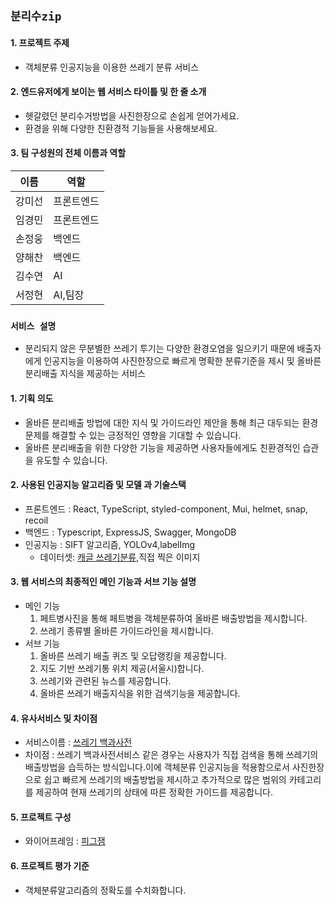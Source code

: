 ## **`분리수zip`**

#### 1. 프로젝트 주제 

- 객체분류 인공지능을 이용한 쓰레기 분류 서비스

#### 2. 엔드유저에게 보이는 웹 서비스 타이틀 및 한 줄 소개

- 헷갈렸던 분리수거방법을 사진한장으로 손쉽게 얻어가세요.
- 환경을 위해 다양한 친환경적 기능들을 사용해보세요.

#### 3. 팀 구성원의 전체 이름과 역할

| 이름 | 역할 |
| ------ | ------ |
|  강미선  |  프론트엔드  |
|  임경민  |  프론트엔드  |
|  손정웅  |  백엔드  |
|  양해찬  |  백엔드  |
|   김수연  |  AI   |
|  서정현   |  AI,팀장  |


### **`서비스 설명`**

- 분리되지 않은 무분별한 쓰레기 투기는 다양한 환경오염을 일으키기 때문에 배출자에게 인공지능을 이용하여 사진한장으로 빠르게 명확한 분류기준을 제시 및 올바른 분리배출 지식을 제공하는 서비스

#### 1. 기획 의도
- 올바른 분리배출 방법에 대한 지식 및 가이드라인 제안을 통해 최근 대두되는 환경문제를 해결할 수 있는 긍정적인 영향을 기대할 수 있습니다.
- 올바른 분리배출을 위한 다양한 기능을 제공하면 사용자들에게도 친환경적인 습관을 유도할 수 있습니다.

#### 2. 사용된 인공지능 알고리즘 및 모델 과 기술스택
- 프론트엔드 : React, TypeScript, styled-component, Mui, helmet, snap, recoil
- 백엔드 : Typescript, ExpressJS, Swagger, MongoDB
- 인공지능 : SIFT 알고리즘, YOLOv4,labelImg
   - 데이터셋: [캐글 쓰레기분류](https://www.kaggle.com/datasets/asdasdasasdas/garbage-classification),직접 찍은 이미지

#### 3. 웹 서비스의 최종적인 메인 기능과 서브 기능 설명
- 메인 기능
   1. 페트병사진을 통해 페트병을 객체분류하여 올바른 배출방법을 제시합니다.
   2. 쓰레기 종류별 올바른 가이드라인을 제시합니다.
- 서브 기능
   1. 올바른 쓰레기 배출 퀴즈 및 오답랭킹을 제공합니다.
   2. 지도 기반 쓰레기통 위치 제공(서울시)합니다.
   3. 쓰레기와 관련된 뉴스를 제공합니다.
   4. 올바른 쓰레기 배출지식을 위한 검색기능을 제공합니다.

#### 4. 유사서비스 및 차이점
- 서비스이름 : [쓰레기 백과사전](https://blisgo.com/)
- 차이점 : 쓰레기 백과사전서비스 같은 경우는 사용자가 직접 검색을 통해 쓰레기의 배출방법을 습득하는 방식입니다.이에 객체분류 인공지능을 적용함으로서 사진한장으로 쉽고 빠르게 쓰레기의 배출방법을 제시하고 추가적으로 많은 범위의 카테고리를 제공하여 현재 쓰레기의 상태에 따른 정확한 가이드를 제공합니다.

#### 5. 프로젝트 구성
- 와이어프레임 : [피그잼](https://www.figma.com/file/AaGUvtqz6TPuonXHEAWhMN/TOPTEN?node-id=7%3A364
)

#### 6. 프로젝트 평가 기준
- 객체분류알고리즘의 정확도를 수치화합니다.
